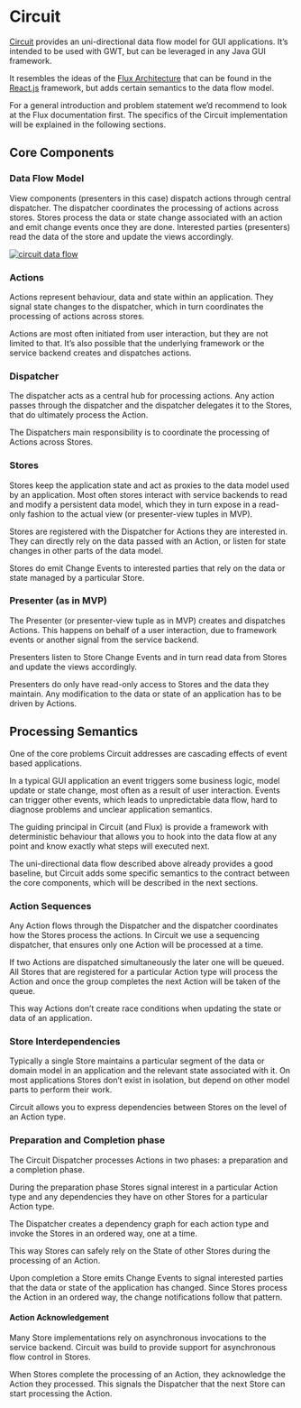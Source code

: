 
# Circuit 

[Circuit][1] provides an uni-directional data flow model for GUI applications. It&#8217;s intended to be used with GWT, but can be leveraged in any Java GUI framework. 

It resembles the ideas of the [Flux Architecture][2] that can be found in the [React.js][3] framework, but adds certain semantics to the data flow model.

For a general introduction and problem statement we&#8217;d recommend to look at the Flux documentation first. The specifics of the Circuit implementation will be explained in the following sections.

## <a class="anchor" href="#core-components" name="user-content-core-components"></a>Core Components

### <a class="anchor" href="#data-flow-model" name="user-content-data-flow-model"></a>Data Flow Model

View components (presenters in this case) dispatch actions through central dispatcher. The dispatcher coordinates the processing of actions across stores. Stores process the data or state change associated with an action and emit change events once they are done. Interested parties (presenters) read the data of the store and update the views accordingly.

[<img src="http://hbraun.info/wp-content/uploads/2014/07/circuit-300x227.png" alt="circuit data flow" class="aligncenter size-large wp-image-510" />][4]

### <a class="anchor" href="#actions" name="user-content-actions"></a>Actions

Actions represent behaviour, data and state within an application. They signal state changes to the dispatcher, which in turn coordinates the processing of actions across stores.

Actions are most often initiated from user interaction, but they are not limited to that. It&#8217;s also possible that the underlying framework or the service backend creates and dispatches actions.

### <a class="anchor" href="#dispatcher" name="user-content-dispatcher"></a>Dispatcher

The dispatcher acts as a central hub for processing actions. Any action passes through the dispatcher and the dispatcher delegates it to the Stores, that do ultimately process the Action.

The Dispatchers main responsibility is to coordinate the processing of Actions across Stores.

### <a class="anchor" href="#stores" name="user-content-stores"></a>Stores

Stores keep the application state and act as proxies to the data model used by an application. Most often stores interact with service backends to read and modify a persistent data model, which they in turn expose in a read-only fashion to the actual view (or presenter-view tuples in MVP).

Stores are registered with the Dispatcher for Actions they are interested in. They can directly rely on the data passed with an Action, or listen for state changes in other parts of the data model.

Stores do emit Change Events to interested parties that rely on the data or state managed by a particular Store.

### <a class="anchor" href="#presenter-as-in-mvp" name="user-content-presenter-as-in-mvp"></a>Presenter (as in MVP)

The Presenter (or presenter-view tuple as in MVP) creates and dispatches Actions. This happens on behalf of a user interaction, due to framework events or another signal from the service backend.

Presenters listen to Store Change Events and in turn read data from Stores and update the views accordingly.

Presenters do only have read-only access to Stores and the data they maintain. Any modification to the data or state of an application has to be driven by Actions.

## <a class="anchor" href="#processing-semantics" name="user-content-processing-semantics"></a>Processing Semantics

One of the core problems Circuit addresses are cascading effects of event based applications.

In a typical GUI application an event triggers some business logic, model update or state change, most often as a result of user interaction. Events can trigger other events, which leads to unpredictable data flow, hard to diagnose problems and unclear application semantics.

The guiding principal in Circuit (and Flux) is provide a framework with deterministic behaviour that allows you to hook into the data flow at any point and know exactly what steps will executed next.

The uni-directional data flow described above already provides a good baseline, but Circuit adds some specific semantics to the contract between the core components, which will be described in the next sections.

### <a class="anchor" href="#action-sequences" name="user-content-action-sequences"></a>Action Sequences

Any Action flows through the Dispatcher and the dispatcher coordinates how the Stores process the actions. In Circuit we use a sequencing dispatcher, that ensures only one Action will be processed at a time.

If two Actions are dispatched simultaneously the later one will be queued. All Stores that are registered for a particular Action type will process the Action and once the group completes the next Action will be taken of the queue.

This way Actions don&#8217;t create race conditions when updating the state or data of an application.

### <a class="anchor" href="#store-interdependencies" name="user-content-store-interdependencies"></a>Store Interdependencies

Typically a single Store maintains a particular segment of the data or domain model in an application and the relevant state associated with it. On most applications Stores don&#8217;t exist in isolation, but depend on other model parts to perform their work.

Circuit allows you to express dependencies between Stores on the level of an Action type.

### <a class="anchor" href="#preparation-and-completion-phase" name="user-content-preparation-and-completion-phase"></a>Preparation and Completion phase

The Circuit Dispatcher processes Actions in two phases: a preparation and a completion phase.

During the preparation phase Stores signal interest in a particular Action type and any dependencies they have on other Stores for a particular Action type.

The Dispatcher creates a dependency graph for each action type and invoke the Stores in an ordered way, one at a time.

This way Stores can safely rely on the State of other Stores during the processing of an Action.

Upon completion a Store emits Change Events to signal interested parties that the data or state of the application has changed. Since Stores process the Action in an ordered way, the change notifications follow that pattern.

#### <a class="anchor" href="#action-acknowledgement" name="user-content-action-acknowledgement"></a>Action Acknowledgement

Many Store implementations rely on asynchronous invocations to the service backend. Circuit was build to provide support for asynchronous flow control in Stores.

When Stores complete the processing of an Action, they acknowledge the Action they processed. This signals the Dispatcher that the next Store can start processing the Action.  


 [1]: https://github.com/hal/circuit
 [2]: http://facebook.github.io/react/docs/flux-overview.html
 [3]: http://facebook.github.io/react/index.html
 [4]: http://hbraun.info/wp-content/uploads/2014/07/circuit.png
